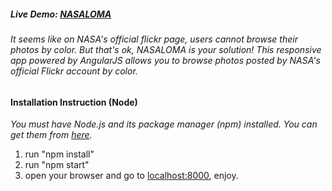 ##### Live Demo: [NASALOMA](https://nasaloma.000webhostapp.com)

###### It seems like on NASA's official flickr page, users cannot browse their photos by color. But that's ok, NASALOMA is your solution! This responsive app powered by AngularJS allows you to browse photos posted by NASA's official Flickr account by color.

#### Installation Instruction (Node)
_You must have Node.js and its package manager (npm) installed. You can get them from [here](https://nodejs.org)._

1. run "npm install"
2. run "npm start"
3. open your browser and go to [localhost:8000](http://localhost:8000), enjoy.
